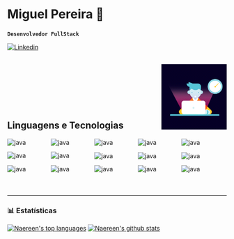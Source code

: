 # Miguel Pereira 👋 

**`Desenvolvedor FullStack`**

[![Linkedin](https://img.shields.io/badge/LinkedIn-0077B5?style=for-the-badge&logo=linkedin&logoColor=white)](https://linkedin.com/in/miguel-pereira-86b71a143)

</br>

<img align="right" width="150" height="150px" alt="java" src="https://github.com/Miguel-ADS-86/Miguel-ADS-86/blob/main/Mgp.gif" />

</br></br></br></br></br>

## Linguagens e Tecnologias
   
   <img align="left" 
      alt="java"
      width="90px"
      height="30px"
      style="padding-right: 10px;" 
      src="https://img.shields.io/badge/java-%23ED8B00.svg?style=for-the-badge&logo=openjdk&logoColor=white" 
   />
   <img align="left" 
      alt="java"
      width="90px"
      height="30px"
      style="padding-right: 10px;" 
      src="https://img.shields.io/badge/HTML5-E34F26?style=for-the-badge&logo=html5&logoColor=white" 
   />
   <img align="left" 
      alt="java"
      width="90px"
      height="30px"
      style="padding-right: 10px;" 
      src="https://img.shields.io/badge/CSS3-1572B6?style=for-the-badge&logo=css3&logoColor=white" 
   />
   <img align="left" 
      alt="java"
      width="90px"
      height="30px"
      style="padding-right: 10px;" 
      src="https://img.shields.io/badge/Microsoft%20SQL%20Server-CC2927?style=for-the-badge&logo=microsoft%20sql%20server&logoColor=white" 
   />
   <img align="left" 
       alt="java"
       width="90px"
       height="30px"
      style="padding-right: 10px;" 
       src="https://img.shields.io/badge/mysql-4479A1.svg?style=for-the-badge&logo=mysql&logoColor=white" 
   />
   <img align="left" 
      alt="java"
      width="90px"
      height="30px"
      style="padding-right: 10px;" 
      src="https://img.shields.io/badge/postgres-%23316192.svg?style=for-the-badge&logo=postgresql&logoColor=white" 
   />
   <img align="left" 
      alt="java"
      width="90px"
      height="30px"
      style="padding-right: 10px;" 
      src="https://img.shields.io/badge/bootstrap-%238511FA.svg?style=for-the-badge&logo=bootstrap&logoColor=white" 
   /></br>
   
   <img align="left"
      alt="java"
      width="90px"
      height="30px"
      style="padding-right: 10px;" 
      src="https://img.shields.io/badge/node.js-6DA55F?style=for-the-badge&logo=node.js&logoColor=white" 
   />
   
   <img align="left"
      alt="java"
      width="90px"
      height="30px"
      style="padding-right: 10px;" 
      src="https://img.shields.io/badge/react-%2320232a.svg?style=for-the-badge&logo=react&logoColor=%2361DAFB" 
   />
   <img align="left" 
      alt="java"
      width="90px"
      height="30px"
      style="padding-right: 10px;" 
      src="https://img.shields.io/badge/spring-%236DB33F.svg?style=for-the-badge&logo=spring&logoColor=white" 
   />
   
   <img align="left" 
      alt="java"
      width="90px"
      height="30px"
      style="padding-right: 10px;" 
      src="https://img.shields.io/badge/Eclipse-FE7A16.svg?style=for-the-badge&logo=Eclipse&logoColor=white" 
   />
   <img align="left" 
      alt="java" 
      width="90px"
      height="30px"
      style="padding-right: 10px;" 
      src="https://img.shields.io/badge/IntelliJIDEA-000000.svg?style=for-the-badge&logo=intellij-idea&logoColor=white" 
   />
   <img align="left" 
      alt="java"
      width="90px"
      height="30px" 
      style="padding-right: 10px;" 
      src="https://img.shields.io/badge/Visual%20Studio%20Code-0078d7.svg?style=for-the-badge&logo=visual-studio-code&logoColor=white" 
   />
   <img align="left" 
      alt="java" 
      width="90px"
      height="30px"
      style="padding-right: 10px;" 
      src="https://img.shields.io/badge/javascript-%23323330.svg?style=for-the-badge&logo=javascript&logoColor=%23F7DF1E" 
   />
   <img align="left" 
      alt="java" 
      width="90px"
      height="30px"
      style="padding-right: 10px;" 
      src="https://img.shields.io/badge/markdown-%23000000.svg?style=for-the-badge&logo=markdown&logoColor=white" 
   />

</br> </br> </br> </br> </br> 

---
 
 ### 📊 Estatísticas
 
[![Naereen's top languages](https://github-readme-stats.vercel.app/api/top-langs/?username=miguel-Dev-16&theme=blue-green)](https://github.com/anuraghazra/github-readme-stats)
[![Naereen's github stats](https://github-readme-stats.vercel.app/api?username=miguel-Dev-16&theme=blue-green)](https://github.com/anuraghazra/github-readme-stats)
